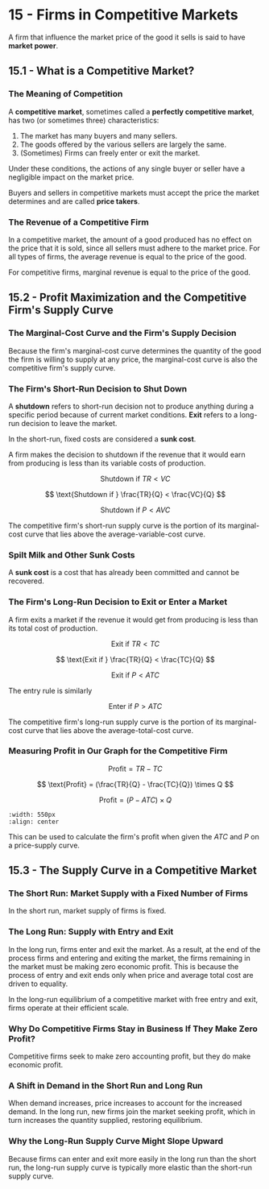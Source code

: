 # 15 - Firms in Competitive Markets

A firm that influence the market price of the good it sells is said to have **market power**.

## 15.1 - What is a Competitive Market?

### The Meaning of Competition

A **competitive market**, sometimes called a **perfectly competitive market**, has two (or sometimes three) characteristics:
1. The market has many buyers and many sellers.
2. The goods offered by the various sellers are largely the same.
3. (Sometimes) Firms can freely enter or exit the market.

Under these conditions, the actions of any single buyer or seller have a negligible impact on the market price.

Buyers and sellers in competitive markets must accept the price the market determines and are called **price takers**.

### The Revenue of a Competitive Firm

In a competitive market, the amount of a good produced has no effect on the price that it is sold, since all sellers must adhere to the market price. For all types of firms, the average revenue is equal to the price of the good.

For competitive firms, marginal revenue is equal to the price of the good.

## 15.2 - Profit Maximization and the Competitive Firm's Supply Curve

### The Marginal-Cost Curve and the Firm's Supply Decision

Because the firm's marginal-cost curve determines the quantity of the good the firm is willing to supply at any price, the marginal-cost curve is also the competitive firm's supply curve.

### The Firm's Short-Run Decision to Shut Down

A **shutdown** refers to short-run decision not to produce anything during a specific period because of current market conditions. **Exit** refers to a long-run decision to leave the market.

In the short-run, fixed costs are considered a **sunk cost**.

A firm makes the decision to shutdown if the revenue that it would earn from producing is less than its variable costs of production.

$$ \text{Shutdown if } TR < VC $$

$$ \text{Shutdown if } \frac{TR}{Q} < \frac{VC}{Q} $$

$$ \text{Shutdown if } P < AVC $$

The competitive firm's short-run supply curve is the portion of its marginal-cost curve that lies above the average-variable-cost curve.

### Spilt Milk and Other Sunk Costs

A **sunk cost** is a cost that has already been committed and cannot be recovered.

### The Firm's Long-Run Decision to Exit or Enter a Market

A firm exits a market if the revenue it would get from producing is less than its total cost of production.

$$ \text{Exit if } TR < TC $$

$$ \text{Exit if } \frac{TR}{Q} < \frac{TC}{Q} $$

$$ \text{Exit if } P < ATC $$

The entry rule is similarly

$$ \text{Enter if } P > ATC $$

The competitive firm's long-run supply curve is the portion of its marginal-cost curve that lies above the average-total-cost curve.

### Measuring Profit in Our Graph for the Competitive Firm

$$ \text{Profit} = TR - TC $$

$$ \text{Profit} = (\frac{TR}{Q} - \frac{TC}{Q}) \times Q $$

$$ \text{Profit} = (P - ATC) \times Q $$

```{image} images/figure15-2-1.png
:width: 550px
:align: center
```

This can be used to calculate the firm's profit when given the $ATC$ and $P$ on a price-supply curve.

## 15.3 - The Supply Curve in a Competitive Market

### The Short Run: Market Supply with a Fixed Number of Firms

In the short run, market supply of firms is fixed.

### The Long Run: Supply with Entry and Exit

In the long run, firms enter and exit the market. As a result, at the end of the process firms and entering and exiting the market, the firms remaining in the market must be making zero economic profit. This is because the process of entry and exit ends only when price and average total cost are driven to equality.

In the long-run equilibrium of a competitive market with free entry and exit, firms operate at their efficient scale.

### Why Do Competitive Firms Stay in Business If They Make Zero Profit?

Competitive firms seek to make zero accounting profit, but they do make economic profit.

### A Shift in Demand in the Short Run and Long Run

When demand increases, price increases to account for the increased demand. In the long run, new firms join the market seeking profit, which in turn increases the quantity supplied, restoring equilibrium.

### Why the Long-Run Supply Curve Might Slope Upward

Because firms can enter and exit more easily in the long run than the short run, the long-run supply curve is typically more elastic than the short-run supply curve.
